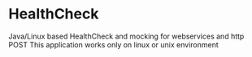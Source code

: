 # HealthCheck
Java/Linux  based HealthCheck and mocking  for webservices and  http POST 
This application works only on linux or unix environment
